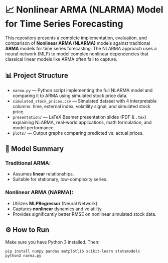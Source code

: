 # 📈 Nonlinear ARMA (NLARMA) Model for Time Series Forecasting

This repository presents a complete implementation, evaluation, and comparison of **Nonlinear ARMA (NLARMA)** models against traditional **ARMA** models for time series forecasting. The NLARMA approach uses a neural network (MLP) to model complex nonlinear dependencies that classical linear models like ARMA often fail to capture.

## 📊 Project Structure

- `narma.py` — Python script implementing the full NLARMA model and comparing it to ARMA using simulated stock price data.
- `simulated_stock_prices.csv` — Simulated dataset with 4 interpretable columns: time, external index, volatility signal, and simulated stock price.
- `presentation/` — LaTeX Beamer presentation slides (PDF & `.tex`) explaining NLARMA, real-world applications, math formulation, and model performance.
- `plots/` — Output graphs comparing predicted vs. actual prices.

## 🧠 Model Summary

### Traditional ARMA:
- Assumes **linear** relationships.
- Suitable for stationary, low-complexity series.

### Nonlinear ARMA (NARMA):
- Utilizes **MLPRegressor** (Neural Network).
- Captures **nonlinear** dynamics and volatility.
- Provides significantly better RMSE on nonlinear simulated stock data.

## ⚙️ How to Run

Make sure you have Python 3 installed. Then:

```bash
pip install numpy pandas matplotlib scikit-learn statsmodels
python3 narma.py

